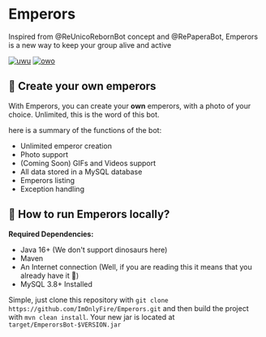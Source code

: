 # Emperors

Inspired from @ReUnicoRebornBot concept and @RePaperaBot, Emperors is a new way to keep your group alive and active

[![uwu](https://forthebadge.com/images/badges/gluten-free.svg)](https://forthebadge.com)
[![owo](https://forthebadge.com/images/badges/contains-cat-gifs.svg)](https://forthebadge.com)

## 🎉 Create your own emperors

With Emperors, you can create your **own** emperors, with a photo of your choice. Unlimited, this is the word of this
bot.

here is a summary of the functions of the bot:

* Unlimited emperor creation
* Photo support
* (Coming Soon) GIFs and Videos support
* All data stored in a MySQL database
* Emperors listing
* Exception handling

## 🎈 How to run Emperors locally?

**Required Dependencies:**

* Java 16+ (We don't support dinosaurs here)
* Maven
* An Internet connection (Well, if you are reading this it means that you already have it 👀)
* MySQL 3.8+ Installed

Simple, just clone this repository with `git clone https://github.com/ImOnlyFire/Emperors.git`
and then build the project with `mvn clean install`. Your new jar is located at `target/EmperorsBot-$VERSION.jar`
